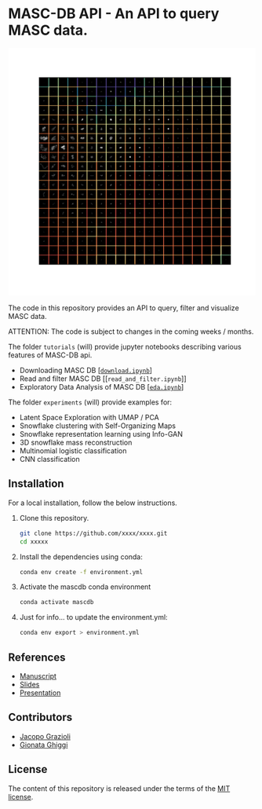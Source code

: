 # MASC-DB API - An API to query MASC data.

![Snowflake_SOM_Clustering](./figs/SOM_Clustering/MASC_SOM_Cluster.png)

The code in this repository provides an API to query, filter and visualize MASC data.

ATTENTION: The code is subject to changes in the coming weeks / months.

The folder `tutorials` (will) provide jupyter notebooks describing various features of MASC-DB api.
- Downloading MASC DB  [[`download.ipynb`]]
- Read and filter MASC DB [[`read_and_filter.ipynb`]]
- Exploratory Data Analysis of MASC DB [[`eda.ipynb`]]

[`download.ipynb`]: https://nbviewer.jupyter.org/github/deepsphere/deepsphere-weather/blob/outputs/tutorials/spherical_grids.ipynb
[`eda.ipynb`]: https://nbviewer.jupyter.org/github/deepsphere/deepsphere-weather/blob/outputs/tutorials/interpolation_pooling.ipynb

The folder `experiments` (will) provide examples for:
- Latent Space Exploration with UMAP / PCA
- Snowflake clustering with Self-Organizing Maps
- Snowflake representation learning using Info-GAN 
- 3D snowflake mass reconstruction 
- Multinomial logistic classification
- CNN classification

## Installation

For a local installation, follow the below instructions.

1. Clone this repository.
   ```sh
   git clone https://github.com/xxxx/xxxx.git
   cd xxxxx
   ```

2. Install the dependencies using conda:
   ```sh
   conda env create -f environment.yml
   ```
3. Activate the mascdb conda environment 
   ```sh
   conda activate mascdb
   ```
   
4. Just for info... to update the environment.yml: 
   ```sh
   conda env export > environment.yml
   ```

## References 

- [Manuscript](https://XXXX)
- [Slides](https://XXXX)
- [Presentation](https://XXXX)

## Contributors

* [Jacopo Grazioli](https://people.epfl.ch/jacopo.grazioli) 
* [Gionata Ghiggi](https://people.epfl.ch/gionata.ghiggi)

## License

The content of this repository is released under the terms of the [MIT license](LICENSE.txt).
